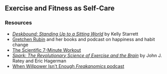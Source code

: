 ## Exercise and Fitness as Self-Care

### Resources

* [_Deskbound: Standing Up to a Sitting World_](https://www.amazon.com/Deskbound-Standing-Up-Sitting-World/dp/1628600586/) by Kelly Starrett
* [Gretchen Rubin](http://gretchenrubin.com/) and her books and podcast on happiness and habit change
* [The Scientific 7-Minute Workout](http://well.blogs.nytimes.com/2013/05/09/the-scientific-7-minute-workout/)
* [_Spark: The Revolutionary Science of Exercise and the Brain_](https://www.amazon.com/Spark-Revolutionary-Science-Exercise-Brain/dp/0316113514/) by John J. Ratey and Eric Hagerman
* [When Willpower Isn't Enough _Freakanomics_ podcast](http://freakonomics.com/podcast/when-willpower-isnt-enough-a-new-freakonomics-radio-podcast/)
